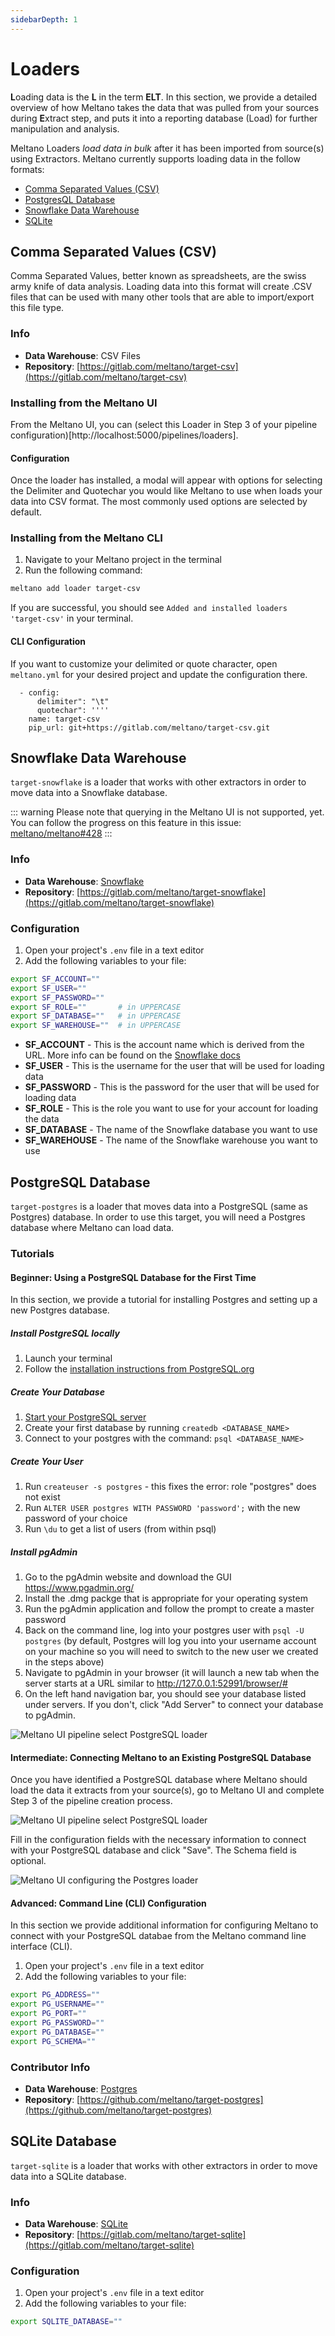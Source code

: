 ```yaml
---
sidebarDepth: 1
---
```



# Loaders

**L**oading data is the **L** in the term **ELT**. In this section, we provide a detailed overview of how Meltano takes the data that was pulled from your sources during **E**xtract step, and puts it into a reporting database (Load) for further manipulation and analysis.

Meltano Loaders *load data in bulk* after it has been imported from source(s) using Extractors. Meltano currently supports loading data in the follow formats:
- [Comma Separated Values (CSV)](#csv)
- [PostgresQL Database](#postgres)
- [Snowflake Data Warehouse](#snowflake)
- [SQLite](#sqlite)

## Comma Separated Values (CSV)

Comma Separated Values, better known as spreadsheets, are the swiss army knife of data analysis. Loading data into this format will create .CSV files that can be used with many other tools that are able to import/export this file type.

### Info

- **Data Warehouse**: CSV Files
- **Repository**: [https://gitlab.com/meltano/target-csv](https://gitlab.com/meltano/target-csv)

### Installing from the Meltano UI

From the Meltano UI, you can (select this Loader in Step 3 of your pipeline configuration)[http://localhost:5000/pipelines/loaders].

#### Configuration

Once the loader has installed, a modal will appear with options for selecting the Delimiter and Quotechar you would like Meltano to use when loads your data into CSV format. The most commonly used options are selected by default.

### Installing from the Meltano CLI

1. Navigate to your Meltano project in the terminal
2. Run the following command:

```bash
meltano add loader target-csv
```

If you are successful, you should see `Added and installed loaders 'target-csv'` in your terminal.

#### CLI Configuration

If you want to customize your delimited or quote character, open `meltano.yml` for your desired project and update the configuration there.

```yaml{1-3}
  - config:
      delimiter": "\t"
      quotechar": ''''
    name: target-csv
    pip_url: git+https://gitlab.com/meltano/target-csv.git
```

## Snowflake Data Warehouse

`target-snowflake` is a loader that works with other extractors in order to move data into a Snowflake database.

::: warning
Please note that querying in the Meltano UI is not supported, yet.
You can follow the progress on this feature in this issue: [meltano/meltano#428](https://gitlab.com/meltano/meltano/issues/428)
:::

### Info

- **Data Warehouse**: [Snowflake](https://www.snowflake.com/)
- **Repository**: [https://gitlab.com/meltano/target-snowflake](https://gitlab.com/meltano/target-snowflake)

### Configuration

1. Open your project's `.env` file in a text editor
1. Add the following variables to your file:

```bash
export SF_ACCOUNT=""
export SF_USER=""
export SF_PASSWORD=""
export SF_ROLE=""       # in UPPERCASE
export SF_DATABASE=""   # in UPPERCASE
export SF_WAREHOUSE=""  # in UPPERCASE
```

- **SF_ACCOUNT** - This is the account name which is derived from the URL. More info can be found on the [Snowflake docs](https://docs.snowflake.net/manuals/user-guide/connecting.html#your-snowflake-account-name-and-url)
- **SF_USER** - This is the username for the user that will be used for loading data
- **SF_PASSWORD** - This is the password for the user that will be used for loading data
- **SF_ROLE** - This is the role you want to use for your account for loading the data
- **SF_DATABASE** - The name of the Snowflake database you want to use
- **SF_WAREHOUSE** - The name of the Snowflake warehouse you want to use

## PostgreSQL Database

`target-postgres` is a loader that moves data into a PostgreSQL (same as Postgres) database. In order to use this target, you will need a Postgres database where Meltano can load data.

### Tutorials

#### Beginner: Using a PostgreSQL Database for the First Time

In this section, we provide a tutorial for installing Postgres and setting up a new Postgres database.

##### Install PostgreSQL locally
1. Launch your terminal
1. Follow the [installation instructions from PostgreSQL.org](https://www.postgresql.org/download/macosx/)

##### Create Your Database
1. [Start your PostgreSQL server](https://tableplus.io/blog/2018/10/how-to-start-stop-restart-postgresql-server.html)
1. Create your first database by running `createdb <DATABASE_NAME>`
1. Connect to your postgres with the command: `psql <DATABASE_NAME>`

##### Create Your User
1. Run `createuser -s postgres` - this fixes the error: role "postgres" does not exist
1. Run `ALTER USER postgres WITH PASSWORD 'password';` with the new password of your choice
1. Run `\du` to get a list of users (from within psql)

##### Install pgAdmin
1. Go to the pgAdmin website and download the GUI https://www.pgadmin.org/
1. Install the .dmg packge that is appropriate for your operating system
1. Run the pgAdmin application and follow the prompt to create a master password
1. Back on the command line, log into your postgres user with `psql -U postgres` (by default, Postgres will log you into your username account on your machine so you will need to switch to the new user we created in the steps above)
1. Navigate to pgAdmin in your browser (it will launch a new tab when the server starts at a URL similar to http://127.0.0.1:52991/browser/#
1. On the left hand navigation bar, you should see your database listed under servers. If you don't, click "Add Server" to connect your database to pgAdmin.

![Meltano UI pipeline select PostgreSQL loader](/screenshots/pgadmin-starter-screen.png)

#### Intermediate: Connecting Meltano to an Existing PostgreSQL Database

Once you have identified a PostgreSQL database where Meltano should load the data it extracts from your source(s), go to Meltano UI and complete Step 3 of the pipeline creation process. 

![Meltano UI pipeline select PostgreSQL loader](/screenshots/meltano-ui-load-postgres.png)

Fill in the configuration fields with the necessary information to connect with your PostgreSQL database and click "Save". The Schema field is optional.

![Meltano UI configuring the Postgres loader](/screenshots/meltano-postgres-loader-config.png)

#### Advanced: Command Line (CLI) Configuration

In this section we provide additional information for configuring Meltano to connect with your PostgreSQL databae from the Meltano command line interface (CLI).

1. Open your project's `.env` file in a text editor
1. Add the following variables to your file:

```bash
export PG_ADDRESS=""
export PG_USERNAME=""
export PG_PORT=""
export PG_PASSWORD=""
export PG_DATABASE=""
export PG_SCHEMA=""
```

### Contributor Info

- **Data Warehouse**: [Postgres](https://www.postgresql.org/)
- **Repository**: [https://github.com/meltano/target-postgres](https://github.com/meltano/target-postgres)

## SQLite Database

`target-sqlite` is a loader that works with other extractors in order to move data into a SQLite database.

### Info

- **Data Warehouse**: [SQLite](https://sqlite.org/)
- **Repository**: [https://gitlab.com/meltano/target-sqlite](https://gitlab.com/meltano/target-sqlite)

### Configuration

1. Open your project's `.env` file in a text editor
1. Add the following variables to your file:

```bash
export SQLITE_DATABASE=""
```